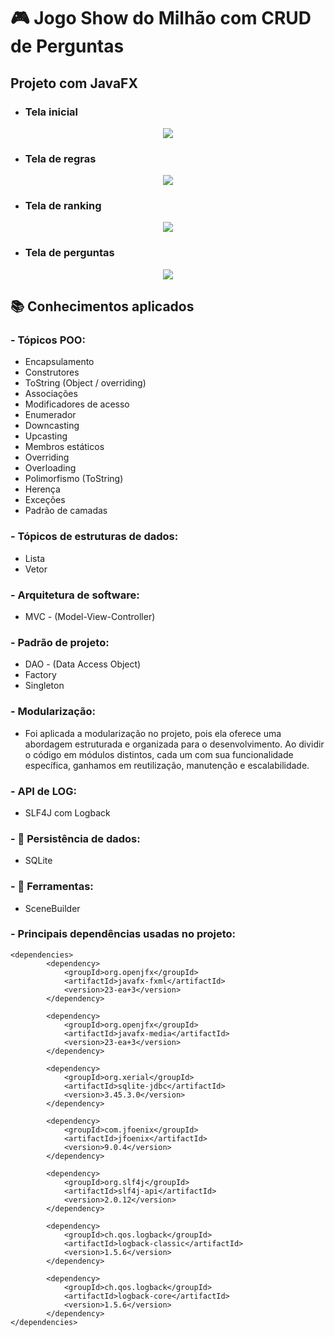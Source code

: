 # 🎮 Jogo Show do Milhão com CRUD de Perguntas
## Projeto com JavaFX
- ### Tela inicial ###
<p align="center">
   <img src="https://github.com/ffernandoadriano/show-do-milhao/assets/96425026/94ed2273-0034-4ceb-bb72-6d9cf0537d0d"/>
</p>

- ### Tela de regras ###
<p align="center">
<img src="https://github.com/ffernandoadriano/show-do-milhao/assets/96425026/70b35d7c-5259-43af-bba0-0917998338ae"/>
</p>

- ### Tela de ranking ###
<p align="center">
<img src="https://github.com/ffernandoadriano/show-do-milhao/assets/96425026/bc28897f-2984-4d5d-9781-4e1770bb44ee"/>
</p>

- ### Tela de perguntas ###
<p align="center">
<img src="https://github.com/ffernandoadriano/show-do-milhao/assets/96425026/dcb39168-88b0-4025-832f-c69002b6afe9"/>
</p>

## 📚 Conhecimentos aplicados
### - **Tópicos POO:**
- Encapsulamento
- Construtores
- ToString (Object / overriding)
- Associações
- Modificadores de acesso
- Enumerador
- Downcasting
- Upcasting
- Membros estáticos
- Overriding
- Overloading
- Polimorfismo (ToString)
- Herença
- Exceções
- Padrão de camadas

### - **Tópicos de estruturas de dados:**
- Lista
- Vetor

### - **Arquitetura de software:**
- MVC - (Model-View-Controller)

### - **Padrão de projeto:**
- DAO - (Data Access Object)
- Factory
- Singleton

### - **Modularização:**
- Foi aplicada a modularização no projeto, pois ela oferece uma abordagem estruturada e organizada para o desenvolvimento. Ao dividir o código em módulos distintos, cada um com sua funcionalidade específica, ganhamos em reutilização, manutenção e escalabilidade.

### - **API de LOG:**
- SLF4J com Logback

### - **🎲 Persistência de dados:**
  * SQLite

### - **🔨 Ferramentas:**
- SceneBuilder

### - **Principais dependências usadas no projeto:**
```
<dependencies>
        <dependency>
            <groupId>org.openjfx</groupId>
            <artifactId>javafx-fxml</artifactId>
            <version>23-ea+3</version>
        </dependency>

        <dependency>
            <groupId>org.openjfx</groupId>
            <artifactId>javafx-media</artifactId>
            <version>23-ea+3</version>
        </dependency>

        <dependency>
            <groupId>org.xerial</groupId>
            <artifactId>sqlite-jdbc</artifactId>
            <version>3.45.3.0</version>
        </dependency>

        <dependency>
            <groupId>com.jfoenix</groupId>
            <artifactId>jfoenix</artifactId>
            <version>9.0.4</version>
        </dependency>

        <dependency>
            <groupId>org.slf4j</groupId>
            <artifactId>slf4j-api</artifactId>
            <version>2.0.12</version>
        </dependency>

        <dependency>
            <groupId>ch.qos.logback</groupId>
            <artifactId>logback-classic</artifactId>
            <version>1.5.6</version>
        </dependency>

        <dependency>
            <groupId>ch.qos.logback</groupId>
            <artifactId>logback-core</artifactId>
            <version>1.5.6</version>
        </dependency>
</dependencies>
```
